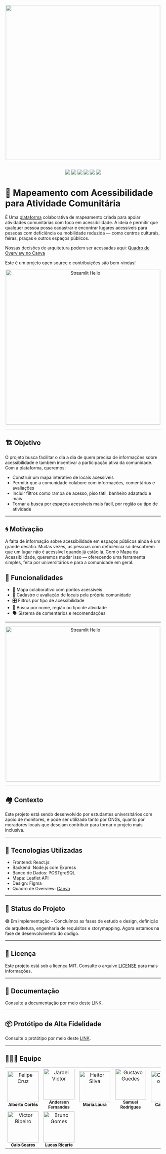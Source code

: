 <div align="center">
    <img src="https://github.com/user-attachments/assets/d12c18bc-5b57-40e0-adce-199a1d9dc5c8" width=500px>
</div>

<br>

<p align="center">
  <img src="https://img.shields.io/badge/React-20232A?style=flat&logo=react&logoColor=61DAFB" />
  <img src="https://img.shields.io/badge/PostgreSQL-4169E1?style=flat&logo=postgresql&logoColor=white" />
  <img src="https://img.shields.io/badge/HTML5-E34F26?style=flat&logo=html5&logoColor=white" />
  <img src="https://img.shields.io/badge/CSS3-1572B6?style=flat&logo=css3&logoColor=white" />
  <img src="https://img.shields.io/badge/JavaScript-F7DF1E?style=flat&logo=javascript&logoColor=black" />
  <img src="https://img.shields.io/badge/Node.js-339933?style=flat&logo=nodedotjs&logoColor=white" />
</p>

# 🧭 Mapeamento com Acessibilidade para Atividade Comunitária

É Uma [plataforma](https://github.com/unb-mds/mapadaacessibilidade) colaborativa de mapeamento criada para apoiar atividades comunitárias com foco em acessibilidade. A ideia é permitir que qualquer pessoa possa cadastrar e encontrar lugares acessíveis para pessoas com deficiência ou mobilidade reduzida — como centros culturais, feiras, praças e outros espaços públicos.

Nossas decisões de arquitetura podem ser acessadas aqui: [Quadro de Overview no Canva](https://www.canva.com/design/DAGkRnxFbno/UzQqYdR57qFCH5p5HUuFVw/edit?utm_content=DAGkRnxFbno&utm_campaign=designshare&utm_medium=link2&utm_source=sharebutton)

Este é um projeto open source e contribuições são bem-vindas!

<div align="center">
    <img src="https://github.com/user-attachments/assets/9383eea4-51fc-49ce-b16b-ec3060f0674f" alt="Streamlit Hello" width=500 href="none"></img>
</div>

---

## 🏗️ Objetivo

O projeto busca facilitar o dia a dia de quem precisa de informações sobre acessibilidade e também incentivar a participação ativa da comunidade. Com a plataforma, queremos:

- Construir um mapa interativo de locais acessíveis
- Permitir que a comunidade colabore com informações, comentários e avaliações
- Incluir filtros como rampa de acesso, piso tátil, banheiro adaptado e mais
- Tornar a busca por espaços acessíveis mais fácil, por região ou tipo de atividade

---

## 🌀 Motivação

A falta de informação sobre acessibilidade em espaços públicos ainda é um grande desafio. Muitas vezes, as pessoas com deficiência só descobrem que um lugar não é acessível quando já estão lá. Com o Mapa da Acessibilidade, queremos mudar isso — oferecendo uma ferramenta simples, feita por universitários e para a comunidade em geral.

## 🔧 Funcionalidades

- 📍 Mapa colaborativo com pontos acessíveis
- 📝 Cadastro e avaliação de locais pela própria comunidade
- 🎛️ Filtros por tipo de acessibilidade
- 📌 Busca por nome, região ou tipo de atividade
- 🗣️ Sistema de comentários e recomendações

---

<div align="center">
    <img src="https://github.com/user-attachments/assets/b4ea76a2-fcfb-4a99-bf63-b8c8f2060196" alt="Streamlit Hello" width=500 href="none"></img>
</div>

---

## 🏘️ Contexto

Este projeto está sendo desenvolvido por estudantes universitários com apoio de monitores, e pode ser utilizado tanto por ONGs, quanto por moradores locais que desejam contribuir para tornar o projeto mais inclusiva.

---

## 🧰 Tecnologias Utilizadas

- Frontend: React.js
- Backend: Node.js com Express
- Banco de Dados: POSTgreSQL
- Mapa: Leaflet API
- Design: Figma
- Quadro de Overview: [Canva](https://www.canva.com/design/DAGkRnxFbno/UzQqYdR57qFCH5p5HUuFVw/edit?utm_content=DAGkRnxFbno&utm_campaign=designshare&utm_medium=link2&utm_source=sharebutton)

---

## 📍 Status do Projeto

🟢 Em implementação – Concluímos as fases de estudo e design, definição de arquitetura, engenharia de requisitos e storymapping. Agora estamos na fase de desenvolvimento do código.

---

## 📜 Licença

Este projeto está sob a licença MIT. Consulte o arquivo [LICENSE](https://github.com/unb-mds/2025-1-Squad01?tab=MIT-1-ov-file) para mais informações.

---

## 📂 Documentação

Consulte a documentação por meio deste [LINK](https://oalbertocavalcante.github.io/documentacao-mapa-daacessibilidade/).

---

## 📦 Protótipo de Alta Fidelidade

Consulte o protótipo por meio deste [LINK](unb-mds.github.io/mapadaacessibilidade).

---

## 👨‍👩‍👦 Equipe

<table>
  <tr>
    <td align="center">
      <a href="https://github.com/oalbertocavalcante">
        <img src="https://github.com/user-attachments/assets/21c9aabc-e0d7-4efc-b0cd-9b39ccc61ded" width="100px;" alt="Felipe Cruz"/><br />
        <sub><b>Alberto Cortês</b></sub> 
      </a>
    </td>
    <td align="center">
      <a href="https://github.com/code-silva">
        <img src="https://github.com/user-attachments/assets/f2937750-ec41-497f-8db9-5a257eedd427" width="100px;" alt="Jardel Victor"/><br />
        <sub><b>Anderson Fernandes</b></sub>
      </a>
    </td>
    <td align="center">
      <a href="https://github.com/Maria-Laura-Regis">
        <img src="https://github.com/user-attachments/assets/63b01505-0ddd-40f6-9152-f0daf2a3013b" width="100px;" alt="Heitor Silva"/><br />
        <sub><b>Maria Laura</b></sub>
      </a>
    </td>
    <td align="center">
      <a href="https://github.com/Samuelvlobo">
        <img src="https://github.com/user-attachments/assets/a51fc933-372c-4a02-af32-860a73e06b9d" width="100px;" alt="Gustavo Guedes"/><br />
        <sub><b>Samuel Rodrigues</b></sub>
      </a>
    </td>
    <td align="center">
      <a href="https://github.com/Dexmachi">
        <img src="https://github.com/user-attachments/assets/04f0f7f6-fc37-42fe-b4de-300011c9a690" width="100px;" alt="Claudomiro Xavier"/><br />
        <sub><b>Caio Rocha</b></sub>
      </a>
    </td>
  </tr>
  <tr>
    <td align="center">
      <a href="https://github.com/CaioSoandrd">
        <img src="https://github.com/user-attachments/assets/1b98a02b-a73f-445a-b42a-d9abc888eccf" width="100px;" alt="Victor Ribeiro"/><br />
        <sub><b>Caio Soares</b></sub>
      </a>
    </td>
    <td align="center">
      <a href="https://github.com/Lucas-Ricarte">
        <img src="https://github.com/user-attachments/assets/76af8bfc-7ec1-4bd1-93c5-ea22931c9be9" width="100px;" alt="Bruno Gomes"/><br />
        <sub><b>Lucas Ricarte</b></sub>
      </a>
    </td>
    </tr>
</table>
